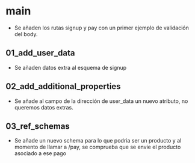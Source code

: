 # main

- Se añaden los rutas signup y pay con un primer ejemplo de validación del body.

## 01_add_user_data

- Se añaden datos extra al esquema de signup

## 02_add_additional_properties

- Se añade al campo de la dirección de user_data un nuevo atributo, no queremos datos extras.

## 03_ref_schemas

- Se añade un nuevo schema para lo que podria ser un producto y al momento de llamar a /pay, se comprueba que se envie el producto asociado a ese pago
